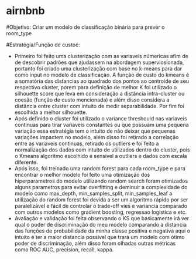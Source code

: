 # airnbnb

#Objetivo: Criar um modelo de classificação binária para prever o room_type

#Estratégia/Função de custoe:
  - Primeiro foi feito uma clusterização com as variaveis númericas afim de de descobrir padrões que ajudassem na abordagem superviosionada, portanto foi criado uma clusterização com base no k-means para dar como input no modelo de classificação. A função de custo do kmeans é a somatória das distancias ao quadrado dos pontos ao centroide de seu respectivo cluster, porem para definição de melhor K foi utilizado o silhouette score que leva em consideração a distância intra-cluster ou coesão (função de custo mencionada) e além disso considera a distância entre cluster com intuito de medir separabilidade. Por fim foi escolhida a melhor silhouette.
  - Após definido o cluster foi utilizado o variance threshould nas variaveis continuas para tirar variaveis constantes ou que possuam uma pequena variação essa estratégia tem o intuito de não deixar que pequenas variações impactem no modelo, além disso foi retirado a correlação entre as variaveis continuas, retirado os outliers e foi feito a normalização dos dados com intuito de utilizados dentro do cluster, pois o Kmeans algoritmo escolhido é sensivel a outliers e dados com escala diferente.
  - Após isso, foi treinado uma random forest para cada room_type e para encontrar o melhor modelo foi feito uma otimização dos hiperparametros do modelo utilizando random search foram otimizados alguns parametros para evitar overfitting e deminuir a complexidade do modelo como max_depth, min_samples_split, min_samples_leaf a utilização do random forest foi devida a ser um algoritmo rápido por ser paralelizável e fácil de controlar o trade-off vies e variancia comparado com outros modelos como gradient boosting, regressao logistica e etc.
  - Avaliação e validação foi feita observando o KS que basicamente irá ver qual o poder de discriminação do meu modelo comparando a distancia das funções de probabilidade da minha classe positiva e negativa aqui o intuito é ter a maior distancia possivel que trará um modelo com ótimo poder de discriminação, além disso foram olhadas outras métricas como ROC AUC, precision, recall, kappa.
